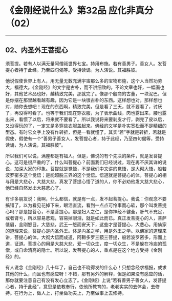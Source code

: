 # 《金刚经说什么》第32品 应化非真分（02）

------

## 02、内圣外王菩提心

须菩提。若有人以满无量阿僧祗世界七宝。持用布施。若有善男子。善女人。发菩提心者持于此经。乃至四句偈等。受持读诵。为人演说。其福胜彼。

他说假使世界上有人，用无量无数充满宇宙那么多的宝物布施，这个人当然功劳大，福德大。《金刚经》的文字是古朴，而不讲细致的。不论文章也好，一幅画也好，其他艺术品也好，越精致完美，那就完了。像那个殷商的古董，一块泥巴，但是你摆在那里越看越有趣，因为它是一块很古朴的东西。这样想也对，那样想也对，随你去想吧！现在的东西啊，精致完美，但是看了三天，就不要看了，讨厌了，再没得可看了。也等于我们现在穿衣服，为了表示曲线，肉也露出来，腰也露出来，看惯了以后，将来就不要看了。所以我说将来要剥皮才行，剥完了皮以后，又没得玩的了，一定又是多穿些衣服盖起来。佛经的文学是朴实宽松而不是精细的型态。有时它文字上没有作转折，但是一看就懂了。其实“若”字就是转折，若就是假使，假使有一个“善男子善女人，发菩提心者，持于此经，乃至四句偈等，受持读诵，为人演说，其福胜彼”。

所以我们可以说，满座都是有福人。但是，佛说的有个先决的条件，就是发菩提心。这可是很严重的了，什么叫菩提心？前面我们已经说过，现在再不厌其详的说说，加深大家的印象。菩提就是觉悟，不是我们中文讲的觉悟，是大彻大悟，般若波罗密多这个觉悟；是能超脱三界的这个觉悟。悟道就是菩提心的体，菩提心的相与用是大悲心，大慈大悲。真发了菩提心悟了道的人，你不必劝他发大慈大悲心，他已经自然发出大慈悲心了。

有许多朋友说：我啊，什么都信，就是有一点，发不起菩提心。我说：你观念不要搞错了，以为看见花掉下来，眼泪直流，看到一点点可怜事而心软，那个叫发菩提心吗？那是提菩心，不是菩提心。那是妇人之仁，是你神经不健全，肝气不充足，或者肾亏，所以容易悲观，容易掉眼泪，就是如此而已。真正发菩提心的人，菩萨低眉，金刚怒目，大慈悲，武王一怒而安天下，这些才是菩提心，大悲心。用仙家的道理来说，菩提心是内圣外王。体是内圣之学，用是外王之学。以佛家的道理来讲，菩提心的体，大彻大悟而成道，阿耨多罗三藐三菩提，般若波罗密多，形而上道，证道。菩提心的用是大慈大悲，爱一切众生，度一切众生，不是躲在冷庙的孤僧，或自命清高的隐士。所以说，发菩提心的人，重点是在这个地方受持《金刚经》的。

有人说念《金刚经》几十年了，自己也不晓得发的什么心！只想念经求福报，或求其他的什么，而且也有感应呀！不错，那有另外的解释，但是如果没有感应的话，那你就要注意自己有没有发心立志了。《金刚经》上说“若有善男子善女人，发菩提心者，持于此经”，意思是依教奉行，依他所教育的，老老实实的去体会，去修持。在行为上，做人上，打坐做功夫上，乃至做事上去修持。


